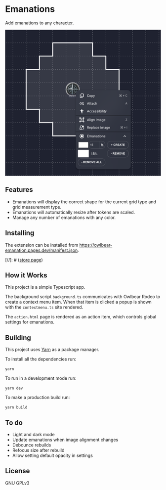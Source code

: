 # Emanations

Add emanations to any character.

![Interface](./docs/header.jpg)

## Features
- Emanations will display the correct shape for the current grid type and grid measurement type.
- Emanations will automatically resize after tokens are scaled.
- Manage any number of emanations with any color.

## Installing

The extension can be installed from https://owlbear-emanation.pages.dev/manifest.json.

[//]: # ([store page](https://extensions.owlbear.rodeo/owlbear-emanation))

## How it Works

This project is a simple Typescript app.

The background script `background.ts` communicates with Owlbear Rodeo to create a context menu item. When that item is clicked a popup is shown with the `contextmenu.ts` site rendered.

The `action.html` page is rendered as an action item, which controls global settings for emanations.

## Building

This project uses [Yarn](https://yarnpkg.com/) as a package manager.

To install all the dependencies run:

`yarn`

To run in a development mode run:

`yarn dev`

To make a production build run:

`yarn build`

## To do
- Light and dark mode
- Update emanations when image alignment changes
- Debounce rebuilds
- Refocus size after rebuild
- Allow setting default opacity in settings

## License

GNU GPLv3
